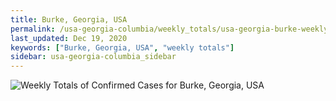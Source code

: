 ```yaml
---
title: Burke, Georgia, USA
permalink: /usa-georgia-columbia/weekly_totals/usa-georgia-burke-weekly_totals.html
last_updated: Dec 19, 2020
keywords: ["Burke, Georgia, USA", "weekly totals"]
sidebar: usa-georgia-columbia_sidebar
---
```


![Weekly Totals of Confirmed Cases for Burke, Georgia, USA](/covid_tracker/images/graphs/usa-georgia-burke-weekly_totals_graph.png)
